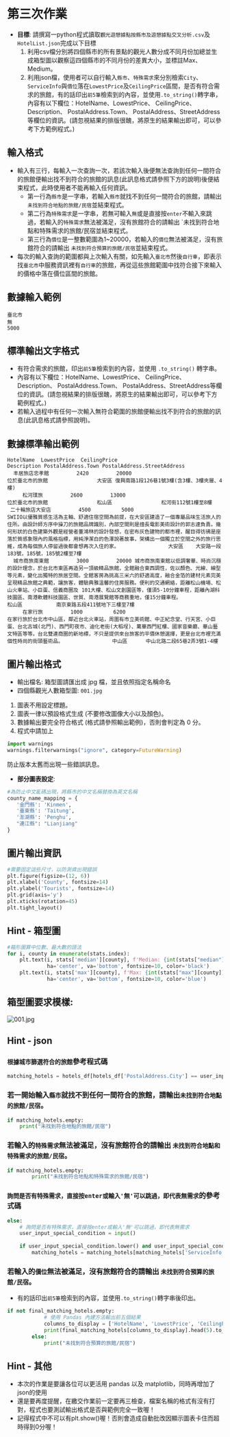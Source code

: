 # 第三次作業

- **目標**: 請撰寫一python程式讀取`觀光遊憩據點按縣市及遊憩據點交叉分析.csv`及`HotelList.json`完成以下目標
   1. 利用csv檔分別將四個縣市的所有景點的觀光人數分成不同月份加總並生成箱型圖以觀察這四個縣市的不同月份的差異大小，並標註Max、Medium。
   2. 利用json檔，使用者可以自行輸入`縣市`、`特殊需求`來分別檢索`City`、`ServiceInfo`與`價位`落在`LowestPrice`及`CeilingPrice`區間，是否有符合需求的旅館，有的話印出`前5筆`檢索到的內容，並使用`.to_string()`轉字串，內容有以下欄位：HotelName、LowestPrice、 CeilingPrice、 Description、 PostalAddress.Town、 PostalAddress、StreetAddress等欄位的資訊。(請忽視結果的排版很醜，將原生的結果輸出即可，可以參考下方範例程式。)

## 輸入格式
- 輸入有三行，每輸入一次查詢一次，若該次輸入後便無法查詢到任何一間符合的旅館便輸出找不到符合的旅館的訊息(此訊息格式請參照下方的說明)後便結束程式，此時使用者不能再輸入任何資訊。
    - 第一行為`縣市`是一字串，若輸入`縣市`就找不到任何一間符合的旅館，請輸出`未找到符合地點的旅館/民宿`並結束程式。
    - 第二行為`特殊需求`是一字串，若無可輸入`無`或是直接按`enter`不輸入來跳過，若輸入的`特殊需求`無法被滿足，沒有旅館符合的請輸出 `未找到符合地點和特殊需求的旅館/民宿並結束程式。
    - 第三行為`價位`是一整數範圍為1~20000，若輸入的`價位`無法被滿足，沒有旅館符合的請輸出 `未找到符合預算的旅館/民宿`並結束程式。
- 每次的輸入查詢的範圍都與上次輸入有關，如先輸入`臺北市`然後`自行車`，即表示找`臺北市`中服務資訊裡有`自行車`的旅館，再從這些旅館範圍中找符合接下來輸入的價格中落在價位區間的旅館。

## 數據輸入範例
```text
臺北市
無
5000
```

## 標準輸出文字格式
- 有符合需求的旅館，印出`前5筆`檢索到的內容，並使用 `.to_string()` 轉字串。
- 內容有以下欄位：HotelName、LowestPrice、 CeilingPrice、 Description、 PostalAddress.Town、 PostalAddress、StreetAddress等欄位的資訊。(請忽視結果的排版很醜，將原生的結果輸出即可，可以參考下方範例程式。)
- 若輸入過程中有任何一次輸入無符合範圍的旅館便輸出找不到符合的旅館的訊息(此訊息格式請參照說明)。

## 數據標準輸出範例
```text
HotelName  LowestPrice  CeilingPrice                                                                                                                                                                                                                     Description PostalAddress.Town PostalAddress.StreetAddress
  丰居旅店忠孝館         2420         20000                                                                                                                                                                                                                        位於臺北市的旅館                大安區 復興南路1段126巷1號3樓(含3樓、3樓夾層、4樓)
     松河璞旅         2600         13000                                                                                                                                                                                                                        位於臺北市的旅館                松山區                松河街112號1樓至8樓
 二十輪旅店大安店         4500          5000                                SWIIO以優雅質感生活為主軸、舒適住宿空間為前提，在大安區建造了一個專屬品味生活旅人的住所。由設計師方序中操刀的旅館品牌識別，內部空間則是擅長電影美術設計的郭志達負責。幾何形狀的白色建築外觀是經營者董鴻林的設計發想，在密布灰色建物的都市裡，醒目得彷彿是座落於質感象限內的風格指標，用純淨潔白的色澤說著故事，架構出一個獨立於空間之外的旅行思維，成為每個旅人停留過後都會想再次入住的家。                大安區    大安路一段183號，185號，185號2樓至7樓
  城市商旅南東館         3000         20000 城市商旅南東館以低調奢華、時尚沉穩的設計理念，於台北市東區再造另一頂級精品旅館，全館融合東西調性，佐以顏色、光線、線型等元素，變化出獨特的旅居空間。全館客房為挑高三米六的舒適高度，融合金箔的建材元素完美呈現精品旅館之典範，讓旅客，體驗典雅溫馨的住房服務。便利的交通網絡，距離松山機場、松山火車站、小巨蛋、信義商圈及 101大樓、松山文創園區等，僅須5-10分鐘車程，距離內湖科技園區、南港軟體科技園區、世貿、南港展覽館等商務重地，僅15分鐘車程。                松山區           南京東路五段411號地下三樓至7樓
     在家行旅         1000          6200                                                                                       在家行旅於台北市中山區，鄰近台北火車站，周圍有市立美術館、中正紀念堂、行天宮、小巨蛋、台北古城(北門)、西門町夜市、迪化老街(大稻埕)、萬華西門紅樓、國家音樂廳、華山藝文特區等等。台北雙連商圈的新地標，不只是提供來台旅客的平價休憩選擇，更是台北市裡充滿個性時尚的街頭藝術品。                中山區      中山北路二段65巷2弄3號1-4樓  

```

## 圖片輸出格式
- 輸出檔名: 箱型圖請匯出成 jpg 檔，並且依照指定名稱命名
- 四個縣觀光人數箱型圖: `001.jpg `

1. 圖表不用設定標題。
2. 圖表一律以預設格式生成 (不要修改圖像大小以及顏色)。
3. 數據輸出要完全符合格式 (格式請參照輸出範例)，否則會判定為 0 分。
4. 程式中請加上
```python
import warnings
warnings.filterwarnings("ignore", category=FutureWarning)
```
防止版本太舊而出現一些錯誤訊息。

- **部分圖表設定**:
 ```python
#為防止中文亂碼出現，將縣市的中文名稱替換為英文名稱
county_name_mapping = {
    '金門縣': 'Kinmen',
    '臺東縣': 'Taitung',
    '澎湖縣': 'Penghu',
    "連江縣": "Lianjiang"
}
```

## 圖片輸出資訊
```python
#需要固定這些尺寸，以防測資出現錯誤
plt.figure(figsize=(12, 6))
plt.xlabel('County', fontsize=14)
plt.ylabel('Tourists', fontsize=14)
plt.grid(axis='y')
plt.xticks(rotation=45)  
plt.tight_layout()

```
## Hint - 箱型圖
```python
#箱形圖算中位數、最大數的語法
for i, county in enumerate(stats.index):
    plt.text(i, stats['median'][county], f'Median: {int(stats["median"][county])}',
             ha='center', va='bottom', fontsize=10, color='black')
    plt.text(i, stats['max'][county], f'Max: {int(stats["max"][county])}',
             ha='center', va='bottom', fontsize=10, color='blue')
```
## 箱型圖要求模樣:
![001.jpg](/images/2503_001ans.jpg)

## Hint - json

### `根據城市篩選符合的旅館`參考程式碼
```python
matching_hotels = hotels_df[hotels_df['PostalAddress.City'] == user_input_city]
```

### 若一開始輸入`縣市`就找不到任何一間符合的旅館，請輸出`未找到符合地點的旅館/民宿`。
```python
if matching_hotels.empty:
    print("未找到符合地點的旅館/民宿")
```

### 若輸入的`特殊需求`無法被滿足，沒有旅館符合的請輸出 `未找到符合地點和特殊需求的旅館/民宿`。
```python
if matching_hotels.empty:
        print("未找到符合地點和特殊需求的旅館/民宿")
```

### `詢問是否有特殊需求，直接按enter或輸入'無'可以跳過，即代表無需求`的參考式碼
```python
else:
    # 詢問是否有特殊需求，直接按enter或輸入'無'可以跳過，即代表無需求
    user_input_special_condition = input()
    
    if user_input_special_condition.lower() and user_input_special_condition.lower()!='無':
        matching_hotels = matching_hotels[matching_hotels['ServiceInfo'].str.contains(user_input_special_condition, case=False, na=False)]from tabulate import tabulate
```

### 若輸入的`價位`無法被滿足，沒有旅館符合的請輸出 `未找到符合預算的旅館/民宿`。
- 有的話印出`前5筆`檢索到的內容，並使用`.to_string()`轉字串後印出。
```python
if not final_matching_hotels.empty:
            # 使用 Pandas 內建方法輸出前五個結果
            columns_to_display = ['HotelName', 'LowestPrice', 'CeilingPrice', 'Description', 'PostalAddress.Town', 'PostalAddress.StreetAddress']
            print(final_matching_hotels[columns_to_display].head(5).to_string(index=False))
        else:
            print("未找到符合預算的旅館/民宿")
```

## Hint - 其他
- 本次的作業是要讓各位可以更活用 pandas 以及 matplotlib，同時再增加了json的使用
- 還是要再度提醒，在繳交作業前一定要再三檢查，檔案名稱的格式有沒有打對，程式也要測試輸出格式是否與範例完全一致喔！
- 記得程式中不可以有plt.show()喔！否則會造成自動批改因顯示圖表卡住而超時得到0分喔！
